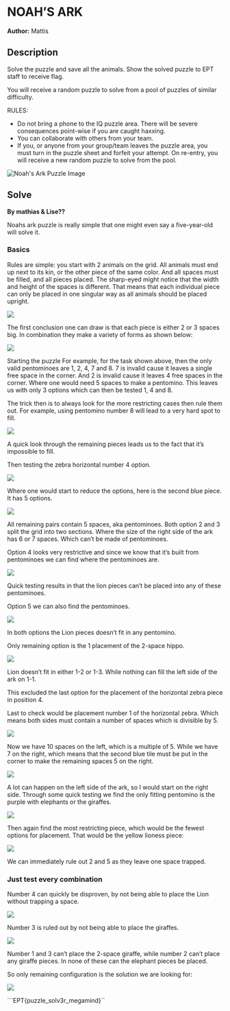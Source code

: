   # NOAH’S ARK
**Author:** Mattis  

## Description
Solve the puzzle and save all the animals. Show the solved puzzle to EPT staff to receive flag.

You will receive a random puzzle to solve from a pool of puzzles of similar difficulty.

RULES:
- Do not bring a phone to the IQ puzzle area. There will be severe consequences point-wise if you are caught haxxing.
- You can collaborate with others from your team.
- If you, or anyone from your group/team leaves the puzzle area, you must turn in the puzzle sheet and forfeit your attempt. On re-entry, you will receive a new random puzzle to solve from the pool.

![Noah's Ark Puzzle Image](https://ministryark.com/katy/wp-content/uploads/2018/01/Noahs-Ark-960x675.jpg)

## Solve
**By mathias & Lise??**

Noahs ark puzzle is really simple that one might even say a five-year-old will solve it.

### Basics
Rules are simple: you start with 2 animals on the grid. All animals must end up next to its kin, or the other piece of the same color. And all spaces must be filled, and all pieces placed. The sharp-eyed might notice that the width and height of the spaces is different. That means that each individual piece can only be placed in one singular way as all animals should be placed upright.

![](1.png)

The first conclusion one can draw is that each piece is either 2 or 3 spaces big. In combination they make a variety of forms as shown below:

![](2.png)

Starting the puzzle
For example, for the task shown above, then the only valid pentominoes are 1, 2, 4, 7 and 8. 7 is invalid cause it leaves a single free space in the corner. And 2 is invalid cause it leaves 4 free spaces in the corner. Where one would need 5 spaces to make a pentomino. This leaves us with only 3 options which can then be tested 1, 4 and 8.

The trick then is to always look for the more restricting cases then rule them out. For example, using pentomino number 8 will lead to a very hard spot to fill.

![](3.png)

A quick look through the remaining pieces leads us to the fact that it’s impossible to fill.

Then testing the zebra horizontal number 4 option.

![](4.png)

Where one would start to reduce the options, here is the second blue piece. It has 5 options.

![](5.png)

All remaining pairs contain 5 spaces, aka pentominoes. Both option 2 and 3 split the grid into two sections. Where the size of the right side of the ark has 6 or 7 spaces. Which can’t be made of pentominoes.

Option 4 looks very restrictive and since we know that it’s built from pentominoes we can find where the pentominoes are.

![](6.png)

Quick testing results in that the lion pieces can’t be placed into any of these pentominoes.

Option 5 we can also find the pentominoes.

![](7.png)

In both options the Lion pieces doesn’t fit in any pentomino.

Only remaining option is the 1 placement of the 2-space hippo.

![](8.png)

Lion doesn’t fit in either 1-2 or 1-3. While nothing can fill the left side of the ark on 1-1.

This excluded the last option for the placement of the horizontal zebra piece in position 4.

Last to check would be placement number 1 of the horizontal zebra. Which means both sides must contain a number of spaces which is divisible by 5.

![](9.png)

Now we have 10 spaces on the left, which is a multiple of 5. While we have 7 on the right, which means that the second blue tile must be put in the corner to make the remaining spaces 5 on the right.

![](10.png)

A lot can happen on the left side of the ark, so I would start on the right side. Through some quick testing we find the only fitting pentomino is the purple with elephants or the giraffes.

![](11.png)

Then again find the most restricting piece, which would be the fewest options for placement. That would be the yellow lioness piece:

![](12.png)

We can immediately rule out 2 and 5 as they leave one space trapped.

### Just test every combination

Number 4 can quickly be disproven, by not being able to place the Lion without trapping a space.

![](13.png)

Number 3 is ruled out by not being able to place the giraffes.

![](14.png)

Number 1 and 3 can’t place the 2-space giraffe, while number 2 can’t place any giraffe pieces. In none of these can the elephant pieces be placed.

So only remaining configuration is the solution we are looking for:

![](15.png)

```EPT{puzzle_solv3r_megamind}``

